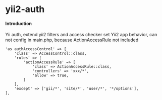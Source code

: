 # yii2-auth

#### Introduction
Yii auth, extend yii2 filters and access checker
set Yii2 app behavior, can not config in main.php, because ActionAccessRule not included
```
'as authAccessControl' => [
    'class' => AccessControl::class,
    'rules' => [
        'actionAccessRule' => [
            'class' => ActionAccessRule::class,
            'controllers' => 'xxx/*',
            'allow' => true,
        ]
    ],
    'except' => ['gii/*', 'site/*', 'user/*', '*/options'],
],
```

